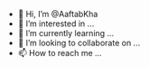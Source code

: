 - 👋 Hi, I’m @AaftabKha
- 👀 I’m interested in ...
- 🌱 I’m currently learning ...
- 💞️ I’m looking to collaborate on ...
- 📫 How to reach me ...

<!---
AaftabKha/AaftabKha is a ✨ special ✨ repository because its `README.md` (this file) appears on your GitHub profile.
You can click the Preview link to take a look at your changes.
--->
